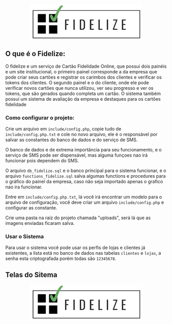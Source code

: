 <p align="center">
  <img src="media/images/fidelize_preto.png">
</p>

## O que é o Fidelize:

O fidelize e um serviço de Cartão Fidelidade Online, que possui dois painéis e um site institucional, o primeiro painel corresponde a da empresa que pode criar seus cartões e registrar os carimbos dos clientes e verificar os tokens dos clientes. O segundo painel e o do cliente, onde ele pode verificar novos cartões que nunca utilizou, ver seu progresso e ver os tokens, que são gerados quando completa um cartão. O sistema também possui um sistema de avaliação da empresa e destaques para os cartões fidelidade

### Como configurar o projeto:

Crie um arquivo em `include/config.php`, copie tudo de `include/config.php.txt` e cole no novo arquivo, ele é o responsável por salvar as constantes do banco de dados e do serviço de SMS.

O banco de dados e de extrema importância para seu funcionamento, e o serviço de SMS pode ser dispensável, mas alguma funçoes nao irá funcionar pois dependem do SMS.

O arquivo `db_fidelize.sql` e o banco principal para o sistema funcionar, e o arquivo `functions_fidelize.sql` salva algumas functions e procedures para o gráfico do painel da empresa, caso não seja importado apenas o grafico nao ira funcionar.
 
Entre em `include/config.php.txt`, lá você irá encontrar um modelo para o arquivo de configuração, você deve criar um arquivo `include/config.php` e configurar as constante.

Crie uma pasta na raiz do projeto chamada "uploads", será lá que as imagens enviadas ficaram salva.

### Usar o Sistema

Para usar o sistema você pode usar os perfis de lojas e clientes já existentes, a lista está no banco de dados nas tabelas `clientes` e `lojas`, a senha esta criptografada porém todas são `12345678`.

## Telas do Sitema

<p align="center">
  <img src="media/images/fidelize_preto.png">
</p>

